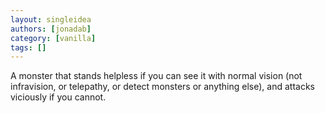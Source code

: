 ```yaml
---
layout: singleidea
authors: [jonadab]
category: [vanilla]
tags: []
---
```

A monster that stands helpless if you can see it with normal vision (not infravision, or telepathy, or detect monsters or anything else), and attacks viciously if you cannot.
